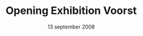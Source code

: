 ---
layout: lightbox-gallery
title: "Opening Exhibition Voorst"
subtitle: "13 september 2008"
intro: "Opening ceremony at Watergatstraat 8, 7383 ED Voorst"
gallery:
  - image: "news/opening-ceremony-sept-2008/DSC_0017.jpg"
    title: "Opening Ceremony"
  - image: "news/opening-ceremony-sept-2008/DSC_0027.jpg"
    title: "Opening Ceremony"
  - image: "news/opening-ceremony-sept-2008/DSC_0031.jpg"
    title: "Opening Ceremony"
  - image: "news/opening-ceremony-sept-2008/DSC_0032.jpg"
    title: "Opening Ceremony"
  - image: "news/opening-ceremony-sept-2008/DSC_0043.jpg"
    title: "Opening Ceremony"
  - image: "news/opening-ceremony-sept-2008/DSC_0050.jpg"
    title: "Opening Ceremony"
  - image: "news/opening-ceremony-sept-2008/DSC_0053.jpg"
    title: "Opening Ceremony"
  - image: "news/opening-ceremony-sept-2008/DSC_0061.jpg"
    title: "Opening Ceremony"
---